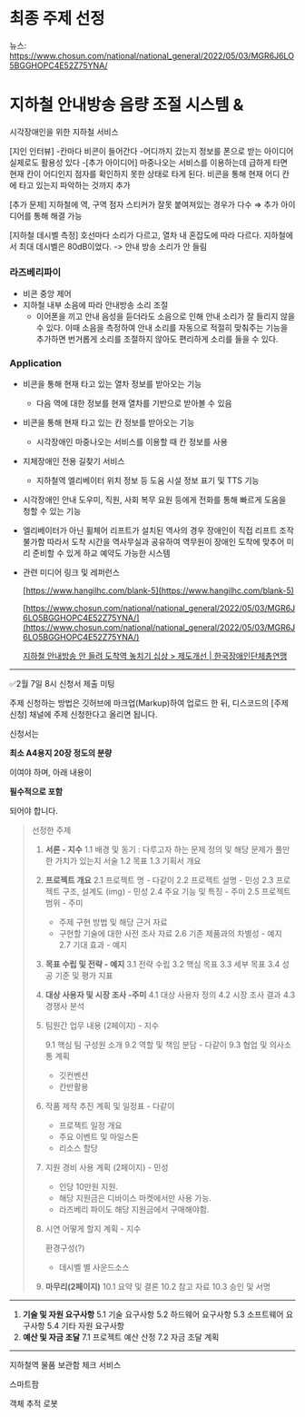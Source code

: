 # 최종 주제 선정

뉴스: https://www.chosun.com/national/national_general/2022/05/03/MGR6J6LO5BGGHOPC4E52Z75YNA/

# 지하철 안내방송 음량 조절 시스템 &
시각장애인을 위한 지하철 서비스

[지인 인터뷰]
-칸마다 비콘이 들어간다
-어디까지 갔는지 정보를 폰으로 받는 아이디어 실제로도 활용성 있다
-[추가 아이디어] 마중나오는 서비스를 이용하는데 급하게 타면 현재 칸이 어디인지 점자를 확인하지 못한 상태로 타게 된다. 비콘을 통해 현재 어디 칸에 타고 있는지 파악하는 것까지 추가

[추가 문제] 지하철에 역, 구역 점자 스티커가 잘못 붙여져있는 경우가 다수 ⇒ 추가 아이디어를 통해 해결 가능

[지하철 데시벨 측정]
호선마다 소리가 다르고, 열차 내 혼잡도에 따라 다르다.
지하철에서 최대 데시벨은 80dB이었다. -> 안내 방송 소리가 안 들림

### 라즈베리파이

- 비콘 중앙 제어
- 지하철 내부 소음에 따라 안내방송 소리 조절
    - 이어폰을 끼고 안내 음성을 듣더라도 소음으로 인해 안내 소리가 잘 들리지 않을 수 있다. 이때 소음을 측정하여 안내 소리를 자동으로 적절히 맞춰주는 기능을 추가하면 번거롭게 소리를 조절하지 않아도 편리하게 소리를 들을 수 있다.

### Application

- 비콘을 통해 현재 타고 있는 열차 정보를 받아오는 기능
    - 다음 역에 대한 정보를 현재 열차를 기반으로 받아볼 수 있음
- 비콘을 통해 현재 타고 있는 칸 정보를 받아오는 기능
    - 시각장애인 마중나오는 서비스를 이용할 때 칸 정보를 사용
- 지체장애인 전용 길찾기 서비스
    - 지하철역 엘리베이터 위치 정보 등 도움 시설 정보 표기 및 TTS 기능
- 시각장애인 안내 도우미, 직원, 사회 복무 요원 등에게 전화를 통해 빠르게 도움을 청할 수 있는 기능
- 엘리베이터가 아닌 휠체어 리프트가 설치된 역사의 경우 장애인이 직접 리프트 조작 불가함
따라서 도착 시간을 역사무실과 공유하여 역무원이 장애인 도착에 맞추어 미리 준비할 수 있게 하교 예약도 가능한 시스템

- 관련 미디어 링크 및 레퍼런스
    
    [https://www.hangilhc.com/blank-5](https://www.hangilhc.com/blank-5)
    
    [https://www.chosun.com/national/national_general/2022/05/03/MGR6J6LO5BGGHOPC4E52Z75YNA/](https://www.chosun.com/national/national_general/2022/05/03/MGR6J6LO5BGGHOPC4E52Z75YNA/) 
    
    [지하철 안내방송 안 들려 도착역 놓치기 십상 > 제도개선 | 한국장애인단체총연맹](http://kodaf.or.kr/bbs/board.php?bo_table=B12&wr_id=158)
    

---

✅2월 7일 8시 신청서 제출 미팅

주제 신청하는 방법은 깃허브에 마크업(Markup)하여 업로드 한 뒤, 디스코드의 [주제 신청] 채널에 주제 신청한다고 올리면 됩니다.

신청서는

**최소 A4용지 20장 정도의 분량**

이여야 하며, 아래 내용이

**필수적으로 포함**

되어야 합니다.

> 선정한 주제
> 
> 1. **서론 - 지수**
> 1.1 배경 및 동기 : 다루고자 하는 문제 정의 및 해당 문제가 풀만한 가치가 있는지 서술
> 1.2 목표
> 1.3 기획서 개요
> 2. **프로젝트 개요**
> 2.1 프로젝트 명 - 다같이 
> 2.2 프로젝트 설명 - 민성
> 2.3 프로젝트 구조, 설계도 (img)  - 민성
> 2.4 주요 기능 및 특징 - 주미
> 2.5 프로젝트 범위 - 주미 
>     - 주제 구현 방법 및 해당 근거 자료
>     - 구현할 기술에 대한 사전 조사 자료
> 2.6 기존 제품과의 차별성 - 예지 
> 2.7 기대 효과 - 예지
> 3. **목표 수립 및 전략 - 예지**
> 3.1 전략 수립
> 3.2 핵심 목표
> 3.3 세부 목표
> 3.4 성공 기준 및 평가 지표
> 4. **대상 사용자 및 시장 조사 -주미**
> 4.1 대상 사용자 정의
> 4.2 시장 조사 결과
> 4.3 경쟁사 분석
> 5. 팀원간 업무 내용 (2페이지) - 지수
>     
>     9.1 핵심 팀 구성원 소개
>     9.2 역할 및 책임 분담 - 다같이
>     9.3 협업 및 의사소통 계획
>     
>     - 깃컨벤션
>     - 칸반활용
> 6. 작품 제작 추진 계획 및 일정표 - 다같이
>     - 프로젝트 일정 개요
>     - 주요 이벤트 및 마일스톤
>     - 리소스 할당
> 7. 지원 경비 사용 계획 (2페이지) - 민성
>     - 인당 10만원 지원.
>     - 해당 지원금은 디바이스 마켓에서만 사용 가능.
>     - 라즈베리 파이도 해당 지원금에서 구매해야함.
> 8. 시연 어떻게 할지 계획 - 지수
>     
>     환경구성(?)
>     
>     - 데시벨 별 사운드소스
> 9. **마무리(2페이지)**
> 10.1 요약 및 결론
> 10.2 참고 자료
> 10.3 승인 및 서명

---

1. **기술 및 자원 요구사항**
5.1 기술 요구사항
5.2 하드웨어 요구사항
5.3 소프트웨어 요구사항
5.4 기타 자원 요구사항
2. **예산 및 자금 조달**
7.1 프로젝트 예산 산정
7.2 자금 조달 계획

---

지하철역 물품 보관함 체크 서비스

스마트팜

객체 추적 로봇